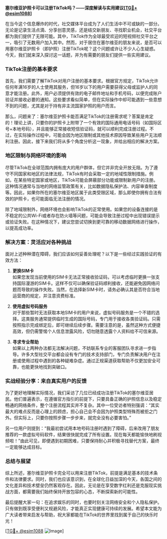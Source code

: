 **塞尔维亚护照卡可以注册TikTok吗？——深度解读与实用建议[[TG💪+ @esim1088](https://t.me/s/esim1088)]**

在当今这个信息爆炸的时代，社交媒体平台成为了人们生活中不可或缺的一部分。无论是记录生活点滴、分享创意灵感，还是结交新朋友、寻找职业机会，社交平台都为我们提供了无限可能。其中，TikTok作为全球最受欢迎的短视频社交平台之一，吸引了无数用户加入其中。然而，对于居住在塞尔维亚的朋友来说，是否可以用塞尔维亚护照卡（即护照）注册TikTok呢？这个问题或许让不少人心生疑惑。今天，我们就来深入探讨这一话题，并为有需要的朋友们提供一些实用建议。

### TikTok注册的基本要求

首先，我们需要了解TikTok对用户注册的基本要求。根据官方规定，TikTok允许任何年满16岁的人士使用其服务，但16岁以下的用户需要获得父母或监护人的同意才能注册。此外，用户必须提供有效的电子邮件地址和手机号码，以便完成账户验证并接收必要的通知。这些要求看似简单，但在实际操作中却可能遇到一些意想不到的问题，尤其是对于持有非主流国家护照的用户而言。

那么，问题来了：塞尔维亚护照卡能否满足TikTok的注册需求呢？答案是肯定的！理论上讲，只要你的护照卡上附带了一个有效的国际通用电话号码（如国际区号+本地号码），并且能够正常接收短信验证码，就可以顺利完成注册过程。不过，在实际操作过程中，可能会因为地区限制或其他技术原因导致某些用户无法顺利注册。因此，接下来我们将从多个角度分析这一现象，并给出相应的解决方案。

### 地区限制与网络环境的影响

尽管TikTok在全球范围内拥有庞大的用户群体，但它并非完全开放无阻。为了遵守不同国家和地区的法律法规，TikTok有时会采取一定的地域性限制措施。例如，在某些特定国家或地区，TikTok可能会屏蔽部分功能或限制新用户的注册。这种情况通常与当地的网络监管政策有关，比如数据隐私保护法、内容审查制度等。因此，如果你所在的塞尔维亚地区属于此类受限区域，那么即使你拥有合法有效的护照卡，也可能面临无法注册的情况。

除了地域限制外，网络环境也会影响TikTok的正常使用。如果您的设备连接的是不稳定的公共Wi-Fi或者存在防火墙等问题，可能会导致注册过程中出现错误提示或验证失败。在这种情况下，建议您尝试切换到更可靠的移动数据网络进行操作，以提高成功率。

### 解决方案：灵活应对各种挑战

面对上述种种潜在障碍，我们应该如何妥善处理呢？以下是一些经过实践验证的有效方法：

1. **更换SIM卡**  
   如果您发现当前使用的SIM卡无法正常接收验证码，可以考虑临时更换一张支持国际漫游的SIM卡。这样不仅可以确保验证码顺利接收，还能避免因网络问题而导致的操作失败。当然，在选择新SIM卡时，请务必确认其是否符合当地运营商的规定，并注意资费标准。

2. **使用虚拟号码服务**  
   对于那些暂时无法获取本地SIM卡的用户来说，虚拟号码服务是一个不错的选择。这类服务通常提供临时生成的国际号码，专门用于接收各类验证码。只需按照指示完成绑定后，即可继续后续步骤。需要注意的是，虽然这种方式便捷高效，但仍需警惕个人信息泄露风险，切勿随意透露个人资料给不可信来源。

3. **寻求专业帮助**  
   如果以上两种办法都无法解决问题，不妨联系专业的客服团队寻求进一步指导。许多大型社交平台都会设有专门的技术支持部门，专门负责解决用户在注册或使用过程中遇到的各种疑难杂症。通过正规渠道获取帮助不仅更加安全可靠，也能更快地找到突破口。

### 实战经验分享：来自真实用户的反馈

为了更好地理解实际情况，我们采访了几位已经成功注册TikTok的塞尔维亚居民。他们普遍表示，在遵循官方指引的前提下，只要具备正确的护照信息以及稳定畅通的网络条件，整个注册流程其实并不复杂。其中一位受访者特别强调：“其实最大的难点反而是心理上的顾虑，担心自己会不会因为护照类型特殊而被拒之门外。但实际上，只要你按照步骤一步步来，就完全没有必要害怕。”

另一位用户则提到：“我最初尝试用本地号码注册时遇到了障碍，后来改用了朋友推荐的一款虚拟号码软件，结果很快就完成了所有设置。现在每天都能愉快地刷视频啦！”由此可见，即便遇到初期困难，只要保持耐心并积极寻找替代方案，最终一定能够达成目标。

### 总结与展望

综上所述，塞尔维亚护照卡完全可以用来注册TikTok，前提是满足基本的技术条件和法律要求。同时，我们也应该意识到，在全球化日益加深的今天，各国之间的文化差异和技术壁垒仍然客观存在。因此，无论是在享受数字红利还是克服现实挑战方面，都需要我们始终保持开放包容的心态，不断探索新的可能性。

最后提醒大家一句：在追求娱乐的同时，也要时刻关注网络安全和个人隐私保护。只有做到既享受便利又规避风险，才能真正实现健康可持续的发展。希望本文能为广大读者带来启发与帮助，祝大家都能在TikTok的世界里找到属于自己的快乐时光！

[[TG💪+ @esim1088](https://t.me/s/esim1088) ![Image](https://i.postimg.cc/4NQfJmqS/Snipaste-2025-05-13-00-14-12.png)]